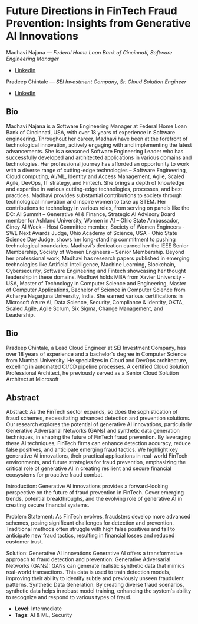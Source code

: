 # Future Directions in FinTech Fraud Prevention: Insights from Generative AI Innovations

Madhavi Najana &mdash; _Federal Home Loan Bank of Cincinnati, Software Engineering Manager_

- [LinkedIn](https://www.linkedin.com/in/madhavinajana)

Pradeep Chintale &mdash; _SEI Investment Company, Sr. Cloud Solution Engineer_

- [LinkedIn](https://www.linkedin.com/in/pradeepchintale/)

## Bio

Madhavi Najana is a Software Engineering Manager at Federal Home Loan Bank of Cincinnati, USA, with over 18 years of experience in Software engineering. Throughout her career, Madhavi have been at the forefront of technological innovation, actively engaging with and implementing the latest advancements. She is a seasoned Software Engineering Leader who has successfully developed and architected applications in various domains and technologies. Her professional journey has afforded an opportunity to work with a diverse range of cutting-edge technologies – Software Engineering, Cloud computing, AI/ML, Identity and Access Management, Agile, Scaled Agile, DevOps, IT strategy, and Fintech. She brings a depth of knowledge and expertise in various cutting-edge technologies, processes, and best practices. Madhavi provides substantial contributions to society through technological innovation and inspire women to take up STEM. Her contributions to technology in various roles, from serving on panels like the DC: AI Summit – Generative AI & Finance, Strategic AI Advisory Board member for Ashland University, Women in AI – Ohio State Ambassador, Cincy AI Week – Host Committee member, Society of Women Engineers - SWE Next Awards Judge, Ohio Academy of Science, USA - Ohio State Science Day Judge, shows her long-standing commitment to pushing technological boundaries. Madhavi’s dedication earned her the IEEE Senior Membership, Society of Women Engineers – Senior Membership. Beyond her professional work, Madhavi has research papers published in emerging technologies like Artificial Intelligence, Machine Learning, Blockchain, Cybersecurity, Software Engineering and Fintech showcasing her thought leadership in these domains.
Madhavi holds MBA from Xavier University - USA, Master of Technology in Computer Science and Engineering, Master of Computer Applications, Bachelor of Science in Computer Science from Acharya Nagarjuna University, India. She earned various certifications in Microsoft Azure AI, Data Science, Security, Compliance & Identity, OKTA, Scaled Agile, Agile Scrum, Six Sigma, Change Management, and Leadership.

## Bio

Pradeep Chintale, a Lead Cloud Engineer at SEI Investment Company, has over 18 years of experience and a bachelor's degree in Computer Science from Mumbai University. He specializes in Cloud and DevOps architecture, excelling in automated CI/CD pipeline processes. A certified Cloud Solution Professional Architect, he previously served as a Senior Cloud Solution Architect at Microsoft

## Abstract

Abstract:
As the FinTech sector expands, so does the sophistication of fraud schemes, necessitating advanced detection and prevention solutions. Our research explores the potential of generative AI innovations, particularly Generative Adversarial Networks (GANs) and synthetic data generation techniques, in shaping the future of FinTech fraud prevention. By leveraging these AI techniques, FinTech firms can enhance detection accuracy, reduce false positives, and anticipate emerging fraud tactics. We highlight key generative AI innovations, their practical applications in real-world FinTech environments, and future strategies for fraud prevention, emphasizing the critical role of generative AI in creating resilient and secure financial ecosystems for proactive fraud combat.

Introduction:
Generative AI innovations provides a forward-looking perspective on the future of fraud prevention in FinTech. Cover emerging trends, potential breakthroughs, and the evolving role of generative AI in creating secure financial systems.

Problem Statement:
As FinTech evolves, fraudsters develop more advanced schemes, posing significant challenges for detection and prevention. Traditional methods often struggle with high false positives and fail to anticipate new fraud tactics, resulting in financial losses and reduced customer trust.

Solution: Generative AI Innovations
Generative AI offers a transformative approach to fraud detection and prevention:
Generative Adversarial Networks (GANs): GANs can generate realistic synthetic data that mimics real-world transactions. This data is used to train detection models, improving their ability to identify subtle and previously unseen fraudulent patterns.
Synthetic Data Generation: By creating diverse fraud scenarios, synthetic data helps in robust model training, enhancing the system's ability to recognize and respond to various types of fraud.

- **Level**: Intermediate
- **Tags**: AI & ML, Security
